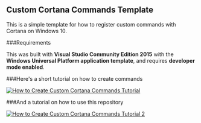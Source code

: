 ## Custom Cortana Commands Template

This is a simple template for how to register custom commands with Cortana on Windows 10.

###Requirements

This was built with **Visual Studio Community Edition 2015** with the **Windows Universal Platform application template**, and requires **developer mode enabled**.

###Here's a short tutorial on how to create commands

[![How to Create Custom Cortana Commands Tutorial](http://img.youtube.com/vi/0Wcn-ZK9mi4/0.jpg)](https://youtu.be/0Wcn-ZK9mi4 "Tutorial Video")

###And a tutorial on how to use this repository

[![How to Create Custom Cortana Commands Tutorial 2](http://img.youtube.com/vi/GICF03UAOcQ/0.jpg)](https://youtu.be/GICF03UAOcQ "Tutorial Video 2")
